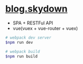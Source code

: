 # [blog.skydown](https://blog.skydown.co.kr)

* SPA + RESTFul API
* vue(vuex + vue-router + vuex)

``` bash
# webpack dev server
$npm run dev

# webpack build
$npm run build
```